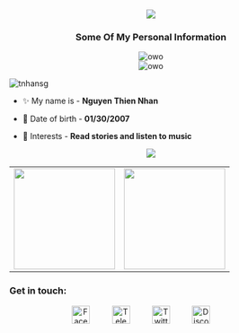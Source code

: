 <h1 align="center">
  <a>
    <img src="https://readme-typing-svg.herokuapp.com/?lines=Hello,+There!+%F0%9F%91%8B;My+name+is+Nhan...;Nice+to+meet+you!&center=true&size=30">
  </a>
</h1>

<h3 align="center">Some Of My Personal Information
</h3>
<div align="center"><img alt= "owo"src ="https://lanyard-profile-readme.vercel.app/api/795928853281374248?theme=dark&bg=36454f&animated=true&hideDiscrim=true&borderRadius=30px&idleMessage=In%20the%20gleaming%20dawn,%20we'll%20wake%20up"></div>
<div align="center"><img alt= "owo"src = "https://spotify-github-profile.vercel.app/api/view?uid=316ck37srmyl2jznj5sncdwxj4ie&cover_image=true&theme=novatorem&bar_color=00ff1e&bar_color_cover=false"></div>




<p align="left"> <img src="https://komarev.com/ghpvc/?username=tnhansg&color=red&style=plastic" alt="tnhansg" /> </p> </p>


- ✨ My name is - **Nguyen Thien Nhan**

- 🌱 Date of birth  - **01/30/2007**

- 💬 Interests - **Read stories and listen to music**







<div align="center"><img src="https://github-profile-trophy.vercel.app/?username=tnhansg&theme=dracula&count_private=true"></div>

<table width="100%" align="center">
  <tr>
    <td>
<img height="180em" src="https://github-readme-stats.vercel.app/api?username=tnhansg&show_icons=true&hide_border=true&theme=tokyonight" /> </td>
 <td> <img height="180em" src="https://github-readme-stats.vercel.app/api/top-langs/?username=tnhansg&show_icons=true&hide_border=true&layout=compact&langs_count=8&theme=tokyonight"/> </td>
  </tr>
 <table>

<h3 align="left">Get in touch:</h3>
<p align="center">
&nbsp;&nbsp;&nbsp;&nbsp;&nbsp;&nbsp;&nbsp;&nbsp;&nbsp;
<a href="https://www.facebook.com/tnhantl/" target="_blank"><img alt="Facebook" title="Facebook" height="32" width="32" src="https://img.icons8.com/dusk/64/000000/facebook-new--v2.png"></a>&nbsp;&nbsp;&nbsp;&nbsp;&nbsp;&nbsp;&nbsp;&nbsp;&nbsp;
<a href="https://t.me/tnhantl" target="_blank"><img alt="Telegram" src="https://img.icons8.com/doodle/48/000000/telegram.png" alt="twitter" height="32" width="32" /></a>&nbsp;&nbsp;&nbsp;&nbsp;&nbsp;&nbsp;&nbsp;&nbsp;&nbsp;
<a href="https://twitter.com/tnhantl" target="_blank"><img alt="Twitter" title="Twitter" height="32" width="32" src="https://img.icons8.com/plasticine/100/000000/twitter.png"></a>&nbsp;&nbsp;&nbsp;&nbsp;&nbsp;&nbsp;&nbsp;&nbsp;&nbsp;
<a href="https://discord.com/users/795928853281374248" target="_blank"><img alt="Discord" title="Discord" height="32" width="32" src="https://img.icons8.com/dusk/64/000000/discord-logo.png"></a>
</a>&nbsp;&nbsp;&nbsp;&nbsp;&nbsp;&nbsp;&nbsp;&nbsp;&nbsp;</a>&nbsp;&nbsp;&nbsp;&nbsp;&nbsp;&nbsp;&nbsp;&nbsp;&nbsp;


</p>




